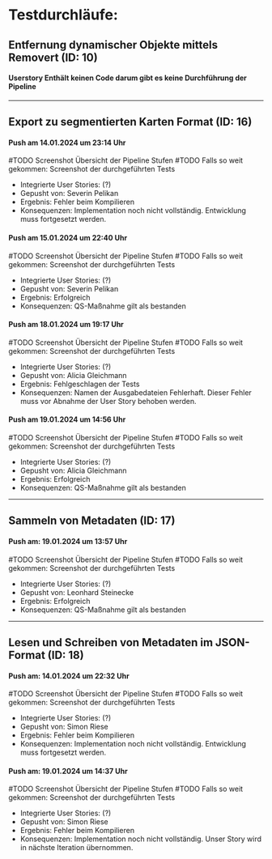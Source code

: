 # Testdurchläufe:

## Entfernung dynamischer Objekte mittels Removert (ID: 10)
#### Userstory Enthält keinen Code darum gibt es keine Durchführung der Pipeline

---

## Export zu segmentierten Karten Format  (ID: 16)
#### Push am 14.01.2024 um 23:14 Uhr
#TODO Screenshot Übersicht der Pipeline Stufen
#TODO Falls so weit gekommen: Screenshot der durchgeführten Tests
- Integrierte User Stories: (?)
- Gepusht von: Severin Pelikan
- Ergebnis: Fehler beim Kompilieren
- Konsequenzen: Implementation noch nicht vollständig. Entwicklung muss fortgesetzt werden.
#### Push am 15.01.2024 um 22:40 Uhr
#TODO Screenshot Übersicht der Pipeline Stufen
#TODO Falls so weit gekommen: Screenshot der durchgeführten Tests
- Integrierte User Stories: (?)
- Gepusht von: Severin Pelikan
- Ergebnis: Erfolgreich
- Konsequenzen: QS-Maßnahme gilt als bestanden
#### Push am 18.01.2024 um 19:17 Uhr
#TODO Screenshot Übersicht der Pipeline Stufen
#TODO Falls so weit gekommen: Screenshot der durchgeführten Tests
- Integrierte User Stories: (?)
- Gepusht von: Alicia Gleichmann
- Ergebnis: Fehlgeschlagen der Tests
- Konsequenzen: Namen der Ausgabedateien Fehlerhaft. Dieser Fehler muss vor Abnahme der User Story behoben werden.
#### Push am 19.01.2024 um 14:56 Uhr
#TODO Screenshot Übersicht der Pipeline Stufen
#TODO Falls so weit gekommen: Screenshot der durchgeführten Tests
- Integrierte User Stories: (?)
- Gepusht von: Alicia Gleichmann
- Ergebnis: Erfolgreich
- Konsequenzen: QS-Maßnahme gilt als bestanden
---

## Sammeln von Metadaten (ID: 17)
#### Push am: 19.01.2024 um 13:57 Uhr
#TODO Screenshot Übersicht der Pipeline Stufen
#TODO Falls so weit gekommen: Screenshot der durchgeführten Tests
- Integrierte User Stories: (?)
- Gepusht von: Leonhard Steinecke
- Ergebnis: Erfolgreich
- Konsequenzen: QS-Maßnahme gilt als bestanden

---

## Lesen und Schreiben von Metadaten im JSON-Format  (ID: 18)
#### Push am: 14.01.2024 um 22:32 Uhr
#TODO Screenshot Übersicht der Pipeline Stufen
#TODO Falls so weit gekommen: Screenshot der durchgeführten Tests
- Integrierte User Stories: (?)
- Gepusht von: Simon Riese
- Ergebnis: Fehler beim Kompilieren
- Konsequenzen: Implementation noch nicht vollständig. Entwicklung muss fortgesetzt werden.
#### Push am: 19.01.2024 um 14:37 Uhr
#TODO Screenshot Übersicht der Pipeline Stufen
#TODO Falls so weit gekommen: Screenshot der durchgeführten Tests
- Integrierte User Stories: (?)
- Gepusht von: Simon Riese
- Ergebnis: Fehler beim Kompilieren
- Konsequenzen: Implementation noch nicht vollständig. Unser Story wird in nächste Iteration übernommen.



